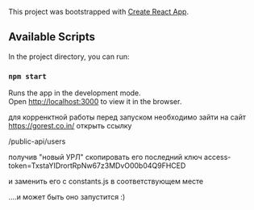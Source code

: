 This project was bootstrapped with [Create React App](https://github.com/facebook/create-react-app).

## Available Scripts

In the project directory, you can run:

### `npm start`

Runs the app in the development mode.<br />
Open [http://localhost:3000](http://localhost:3000) to view it in the browser.

для корренктной работы перед запуском необходимо зайти на сайт
https://gorest.co.in/
 открыть ссылку 
 
/public-api/users

получив "новый УРЛ" скопировать его последний ключ
access-token=TxstaYIDrortRpNw67z3MDvO00b04Q9FHCED

и заменить его с constants.js в соответствующем месте

....и может быть оно запустится :)